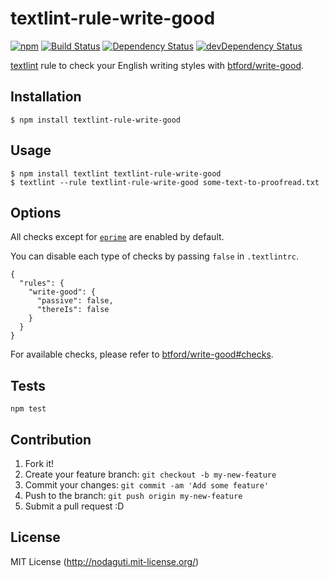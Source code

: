 # textlint-rule-write-good

[![npm](https://img.shields.io/npm/v/textlint-rule-write-good.svg)](https://www.npmjs.com/package/textlint-rule-write-good)
[![Build Status](https://travis-ci.org/textlint-rule/textlint-rule-write-good.svg?branch=master)](https://travis-ci.org/textlint-rule/textlint-rule-write-good)
[![Dependency Status](https://david-dm.org/textlint-rule/textlint-rule-write-good.svg)](https://david-dm.org/textlint-rule/textlint-rule-write-good)
[![devDependency Status](https://david-dm.org/textlint-rule/textlint-rule-write-good/dev-status.svg)](https://david-dm.org/textlint-rule/textlint-rule-write-good#info=devDependencies)

[textlint](https://github.com/textlint/textlint) rule
to check your English writing styles with [btford/write-good](https://github.com/btford/write-good).

## Installation

```
$ npm install textlint-rule-write-good
```

## Usage

```
$ npm install textlint textlint-rule-write-good
$ textlint --rule textlint-rule-write-good some-text-to-proofread.txt
```

## Options

All checks except for [`eprime`](https://github.com/btford/write-good#eprime) are enabled by default.

You can disable each type of checks by passing `false` in `.textlintrc`.

```
{
  "rules": {
    "write-good": {
      "passive": false,
      "thereIs": false
    }
  }
}
```

For available checks, please refer to [btford/write-good#checks](https://github.com/btford/write-good#checks).

## Tests

```
npm test
```

## Contribution

1. Fork it!
2. Create your feature branch: `git checkout -b my-new-feature`
3. Commit your changes: `git commit -am 'Add some feature'`
4. Push to the branch: `git push origin my-new-feature`
5. Submit a pull request :D

## License

MIT License (http://nodaguti.mit-license.org/)
